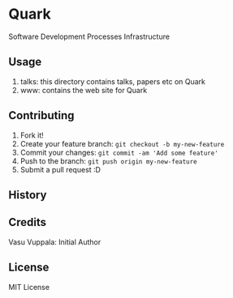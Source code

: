 # Quark
Software Development Processes Infrastructure

## Usage

1.  talks: this directory contains talks, papers etc on Quark
2.  www: contains the web site for Quark

## Contributing

1. Fork it!
2. Create your feature branch: `git checkout -b my-new-feature`
3. Commit your changes: `git commit -am 'Add some feature'`
4. Push to the branch: `git push origin my-new-feature`
5. Submit a pull request :D

## History


## Credits

Vasu Vuppala: Initial Author

## License

MIT License